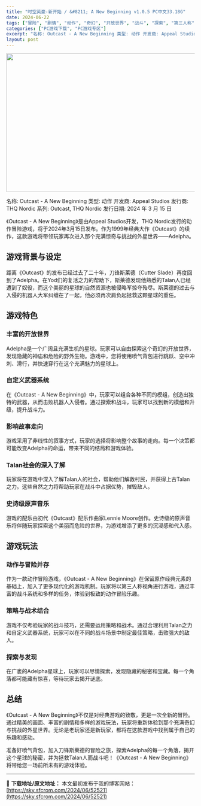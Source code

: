 ```yaml
---
title: "时空英豪-新开始 / &#8211; A New Beginning v1.0.5 PC中文33.18G"
date: 2024-06-22
tags: ["冒险", "剧情", "动作", "奇幻", "开放世界", "战斗", "探索", "第三人称"]
categories: ["PC游戏下载", "PC游戏专区"]
excerpt: "名称: Outcast - A New Beginning 类型: 动作 开发商: Appeal Studios 发行商: THQ Nordic 系列: Outcast, THQ Nordic 发行日期: 2024 年 3 月 15 日 《Outcast - A New Beginning》是由Ap&hellip;"
layout: post
---
```


<img class="aligncenter size-full wp-image-52522" src="https://sky.sfcrom.com/wp-content/uploads/2024/06/2024062209332724.webp" alt="" width="660" height="370" />

名称: Outcast - A New Beginning
类型: 动作
开发商: Appeal Studios
发行商: THQ Nordic
系列: Outcast, THQ Nordic
发行日期: 2024 年 3 月 15 日

《Outcast - A New Beginning》是由Appeal Studios开发，THQ Nordic发行的动作冒险游戏，将于2024年3月15日发布。作为1999年经典大作《Outcast》的续作，这款游戏将带领玩家再次进入那个充满惊奇与挑战的外星世界——Adelpha。
<h2>游戏背景与设定</h2>
距离《Outcast》的发布已经过去了二十年，刀锋斯莱德（Cutter Slade）再度回到了Adelpha。在Yod们的复活之力的帮助下，斯莱德发现他熟悉的Talan人已经遭到了奴役，而这个美丽的星球的自然资源也被侵略军掠夺殆尽。斯莱德的过去与入侵的机器人大军纠缠在了一起，他必须再次肩负起拯救这颗星球的重任。
<h2>游戏特色</h2>
<h3>丰富的开放世界</h3>
Adelpha是一个广阔且充满生机的星球。玩家可以自由探索这个奇幻的开放世界，发现隐藏的神庙和危险的野外生物。游戏中，您将使用喷气背包进行跳跃、空中冲刺、滑行，并快速穿行在这个充满魅力的星球上。
<h3>自定义武器系统</h3>
在《Outcast - A New Beginning》中，玩家可以组合各种不同的模组，创造出独特的武器，从而击败机器人入侵者。通过探索和战斗，玩家可以找到新的模组和升级，提升战斗力。
<h3>影响故事走向</h3>
游戏采用了非线性的叙事方式，玩家的选择将影响整个故事的走向。每一个决策都可能改变Adelpha的命运，带来不同的结局和游戏体验。
<h3>Talan社会的深入了解</h3>
玩家将在游戏中深入了解Talan人的社会，帮助他们解救村民，并获得上古Talan之力。这些自然之力将帮助玩家在战斗中占据优势，摧毁敌人。
<h3>史诗级原声音乐</h3>
游戏的配乐由初代《Outcast》配乐作曲家Lennie Moore创作。史诗级的原声音乐将伴随玩家探索这个美丽而危险的世界，为游戏增添了更多的沉浸感和代入感。
<h2>游戏玩法</h2>
<h3>动作与冒险并存</h3>
作为一款动作冒险游戏，《Outcast - A New Beginning》在保留原作经典元素的基础上，加入了更多现代化的游戏机制。玩家将以第三人称视角进行游戏，通过丰富的战斗系统和多样的任务，体验到极致的动作冒险乐趣。
<h3>策略与战术结合</h3>
游戏不仅考验玩家的战斗技巧，还需要运用策略和战术。通过合理利用Talan之力和自定义武器系统，玩家可以在不同的战斗场景中制定最佳策略，击败强大的敌人。
<h3>探索与发现</h3>
在广袤的Adelpha星球上，玩家可以尽情探索，发现隐藏的秘密和宝藏。每一个角落都可能藏有惊喜，等待玩家去揭开谜底。
<h2>总结</h2>
《Outcast - A New Beginning》不仅是对经典游戏的致敬，更是一次全新的冒险。通过精美的画面、丰富的剧情和多样的游戏玩法，玩家将重新体验到那个充满奇幻与挑战的外星世界。无论是老玩家还是新玩家，都将在这款游戏中找到属于自己的乐趣和感动。

准备好喷气背包，加入刀锋斯莱德的冒险之旅，探索Adelpha的每一个角落，揭开这个星球的秘密，并为拯救Talan人而战斗吧！《Outcast - A New Beginning》将带给您一场前所未有的游戏体验。

---
📖 **下载地址/原文地址：** 本文最初发布于我的博客网站：[https://sky.sfcrom.com/2024/06/52521](https://sky.sfcrom.com/2024/06/52521)
